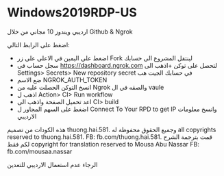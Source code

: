 # Windows2019RDP-US
ارديبي ويندوز 10 مجاني من خلال Github & Ngrok

اضغط على الرابط التالي:

+ اضغط على اليمين في الاعلى على زر Fork لينتقل المشروع الى حسابك
+ سجل حساب في https://dashboard.ngrok.com لتحصل على توكن
+اذهب الى Settings> Secrets> New repository secret في حسابك الجيت هب
+ ضع الاسم NGROK_AUTH_TOKEN
+ انسخ التوكن الحصلت عليه من Ngrok والصقه في ال vaule
+ اذهب ل Action> CI> Run workflow
+ اعد تحميل الصفحة واذهب الى CI> build
+ اضغط على السهم المجاور ل Connect To Your RPD to get IP وانسخ معلومات الارديبي 

هذه الكودات من تصميم thuong.hai.581.
وجميع الحقوق محفوظة له
all copyrights reserved to thuong.hai.581.
FB: fb.com/thuong.hai.581.
قمت بترجمة الشرح لكم فقط
copyright for translation reserved to Mousa Abu Nassar
FB: fb.com/mousaa.nassar

الرجاء عدم استعمال الارديبي للتعدين
